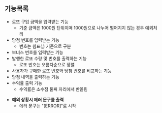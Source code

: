 ## 기능목록
- 로또 구입 금액을 입력받는 기능
	- 기준 금액은 1000원 단위이며 1000원으로 나누어 떨어지지 않는 경우 예외처리
- 당첨 번호를 입력받는 기능
	- 번호는 쉼표(,) 기준으로 구분
- 보너스 번호를 입력받는 기능
- 발행한 로또 수량 및 번호를 출력하는 기능
	- 로또 번호는 오름차순으로 정렬
- 사용자가 구매한 로또 번호와 당첨 번호를 비교하는 기능
- 당첨 내역을 출력하는 기능
- 수익률 출력 기능
	- 수익률은 소수점 둘째 자리에서 반올림
+ <b>예외 상황시 에러 문구를 출력</b>
	+ 에러 문구는 "[ERROR]"로 시작